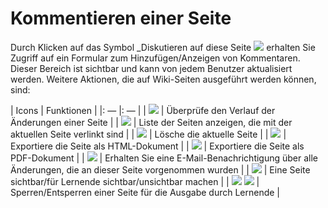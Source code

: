 
# Kommentieren einer Seite

Durch Klicken auf das Symbol _Diskutieren auf diese Seite ![](../../.gitbook/assets/graphics211.png) erhalten Sie Zugriff auf ein Formular zum Hinzufügen/Anzeigen von Kommentaren. Dieser Bereich ist sichtbar und kann von jedem Benutzer aktualisiert werden. Weitere Aktionen, die auf Wiki-Seiten ausgeführt werden können, sind:

| Icons | Funktionen |
|: — |: — |
| ![](../../.gitbook/assets/images147%20%281%29.png) | Überprüfe den Verlauf der Änderungen einer Seite |
| ![](../../.gitbook/assets/images148%20%281%29.png) | Liste der Seiten anzeigen, die mit der aktuellen Seite verlinkt sind |
| ![](../../.gitbook/assets/images149%20%281%29.png) | Lösche die aktuelle Seite |
| ![](../../.gitbook/assets/images150%20%281%29.png) | Exportiere die Seite als HTML-Dokument |
| ![](../../.gitbook/assets/graphics214.png) | Exportiere die Seite als PDF-Dokument |
| ![](../../.gitbook/assets/graphics215.gif) | Erhalten Sie eine E-Mail-Benachrichtigung über alle Änderungen, die an dieser Seite vorgenommen wurden |
| ![](../../.gitbook/assets/graphics216.png) | Eine Seite sichtbar/für Lernende sichtbar/unsichtbar machen |
| ![](../../.gitbook/assets/images155%20%281%29.png) ![](../../.gitbook/assets/images152.png) | Sperren/Entsperren einer Seite für die Ausgabe durch Lernende |